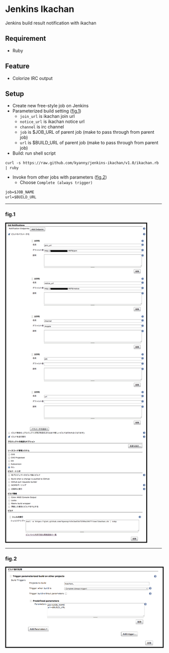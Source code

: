 # Jenkins Ikachan

Jenkins build result notification with ikachan

## Requirement

* Ruby

## Feature

* Colorize IRC output

## Setup

* Create new free-style job on Jenkins
* Parameterized build setting ([fig.1](#fig1))
  * `join_url` is ikachan join url
  * `notice_url` is ikachan notice url
  * `channel` is irc channel
  * `job` is $JOB_URL of parent job (make to pass through from parent job)
  * `url` is $BUILD_URL of parent job (make to pass through from parent job)
* Build: run shell script

```
curl -s https://raw.github.com/kyanny/jenkins-ikachan/v1.0/ikachan.rb | ruby
```

* Invoke from other jobs with parameters ([fig.2](#fig2))
  * Choose `Complete (always trigger)`

```
job=$JOB_NAME
url=$BUILD_URL
```

---

### fig.1

<img src="./fig.1.png" style="border: 3px solid #000" />

---

### fig.2

<img src="./fig.2.png" style="border: 3px solid #000" />
